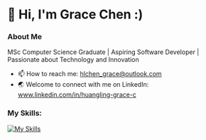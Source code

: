 # 👋 Hi, I'm Grace Chen :) #
### About Me ###
MSc Computer Science Graduate | Aspiring Software Developer | Passionate about Technology and Innovation
- 📫 How to reach me:
      hlchen_grace@outlook.com
- 🌏 Welcome to connect with me on LinkedIn: www.linkedin.com/in/huangling-grace-c
### My Skills: ###
[![My Skills](https://skillicons.dev/icons?i=js,html,css,tailwind,react,bootstrap,vite,azure,fastapi,flask,git,py,postman,postgres )](https://skillicons.dev)
      

<!---
GraceC-339/GraceC-339 is a ✨ special ✨ repository because its `README.md` (this file) appears on your GitHub profile.
You can click the Preview link to take a look at your changes.
--->

